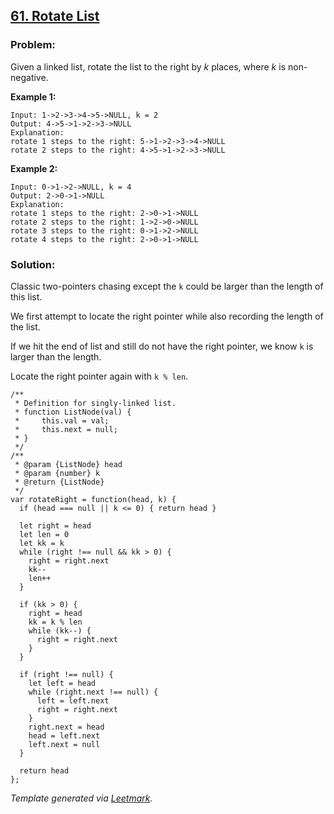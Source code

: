 ## [61. Rotate List](https://leetcode.com/problems/rotate-list/description/)

### Problem:

Given a linked list, rotate the list to the right by _k_ places, where _k_ is non-negative.

**Example 1:**

    Input: 1->2->3->4->5->NULL, k = 2
    Output: 4->5->1->2->3->NULL
    Explanation:
    rotate 1 steps to the right: 5->1->2->3->4->NULL
    rotate 2 steps to the right: 4->5->1->2->3->NULL

**Example 2:**

    Input: 0->1->2->NULL, k = 4
    Output: 2->0->1->NULL
    Explanation:
    rotate 1 steps to the right: 2->0->1->NULL
    rotate 2 steps to the right: 1->2->0->NULL
    rotate 3 steps to the right: 0->1->2->NULL
    rotate 4 steps to the right: 2->0->1->NULL

### Solution:

Classic two-pointers chasing except the `k` could be larger than the length of this list.

We first attempt to locate the right pointer while also recording the length of the list.

If we hit the end of list and still do not have the right pointer, we know `k` is larger than the length.

Locate the right pointer again with `k % len`.

    /**
     * Definition for singly-linked list.
     * function ListNode(val) {
     *     this.val = val;
     *     this.next = null;
     * }
     */
    /**
     * @param {ListNode} head
     * @param {number} k
     * @return {ListNode}
     */
    var rotateRight = function(head, k) {
      if (head === null || k <= 0) { return head }

      let right = head
      let len = 0
      let kk = k
      while (right !== null && kk > 0) {
        right = right.next
        kk--
        len++
      }

      if (kk > 0) {
        right = head
        kk = k % len
        while (kk--) {
          right = right.next
        }
      }

      if (right !== null) {
        let left = head
        while (right.next !== null) {
          left = left.next
          right = right.next
        }
        right.next = head
        head = left.next
        left.next = null
      }

      return head
    };

_Template generated via [Leetmark](https://github.com/crimx/crx-leetmark)._
